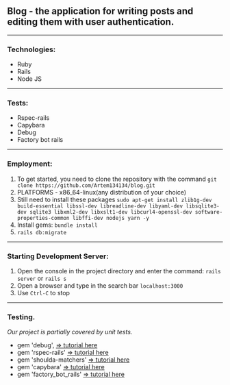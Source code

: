 ##  Blog - the application for writing posts and editing them with user authentication.
---
### Technologies:
* Ruby 
* Rails 
* Node JS
---
### Tests:
* Rspec-rails
* Capybara
* Debug
* Factory bot rails
---
### Employment:
1. To get started, you need to clone the repository with the command
 `git clone https://github.com/Artem134134/blog.git `
2. PLATFORMS - x86_64-linux(any distribution of your choice) 
3. Still need to install these packages `sudo apt-get install zlib1g-dev build-essential libssl-dev libreadline-dev libyaml-dev libsqlite3-dev sqlite3 libxml2-dev libxslt1-dev libcurl4-openssl-dev software-properties-common libffi-dev nodejs yarn -y`
4. Install gems: `bundle install`
5. `rails db:migrate`


---
### Starting Development Server:
1. Open the console in the project directory and enter the command: `rails server` or `rails s`
2. Open a browser and type in the search bar `localhost:3000`
3. Use `Ctrl-C` to stop
---
### Testing. 
_Our project is partially covered by unit tests._

 * gem 'debug',  [=> tutorial here](https://edgeguides.rubyonrails.org/debugging_rails_applications.html)
 * gem 'rspec-rails'  [=> tutorial here](https://github.com/rspec/rspec-rails)
 * gem 'shoulda-matchers'  [=> tutorial here](https://github.com/thoughtbot/shoulda-matchers)
 * gem 'capybara'  [=> tutorial here](https://github.com/teamcapybara/capybara)
 * gem 'factory_bot_rails'  [=> tutorial here](https://github.com/thoughtbot/factory_bot_rails)
